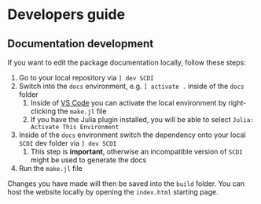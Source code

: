 # Developers guide

## Documentation development

If you want to edit the package documentation locally, follow these steps:

1. Go to your local repository via `] dev SCDI`
2. Switch into the `docs` environment, e.g. `] activate .` inside of the `docs` folder
    1. Inside of [VS Code](https://code.visualstudio.com/) you can activate the local environment by right-clicking the `make.jl` file
    2. If you have the Julia plugin installed, you will be able to select `Julia: Activate This Environment`
3. Inside of the `docs` environment switch the dependency onto your local `SCDI` dev folder via `] dev SCDI`
    1. This step is **important**, otherwise an incompatible version of `SCDI` might be used to generate the docs
4. Run the `make.jl` file

Changes you have made will then be saved into the `build` folder. You can host the website locally by opening the `index.html` starting page.